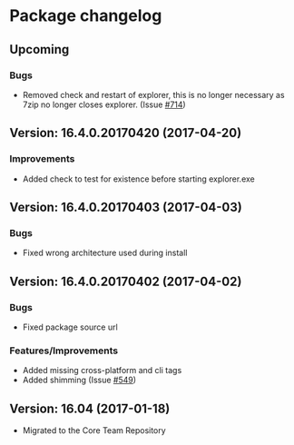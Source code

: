 # Package changelog

## Upcoming
### Bugs
- Removed check and restart of explorer, this is no longer necessary as 7zip no longer closes explorer. (Issue [#714][i714])

## Version: 16.4.0.20170420 (2017-04-20)
### Improvements
- Added check to test for existence before starting explorer.exe

## Version: 16.4.0.20170403 (2017-04-03)
### Bugs
- Fixed wrong architecture used during install

## Version: 16.4.0.20170402 (2017-04-02)
### Bugs
- Fixed package source url

### Features/Improvements
- Added missing cross-platform and cli tags
- Added shimming (Issue [#549][i549])

## Version: 16.04 (2017-01-18)
- Migrated to the Core Team Repository

[i714]: https://github.com/chocolatey/chocolatey-coreteampackages/issues/714
[i549]: https://github.com/chocolatey/chocolatey-coreteampackages/issues/549
